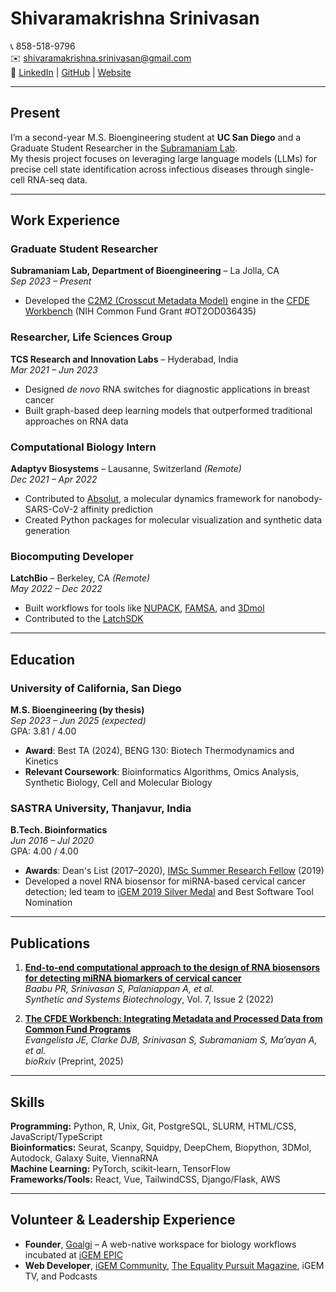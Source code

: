 # Shivaramakrishna Srinivasan

📞 858-518-9796  
✉️ [shivaramakrishna.srinivasan@gmail.com](mailto:shivaramakrishna.srinivasan@gmail.com)  
🔗 [LinkedIn](https://www.linkedin.com/in/srks/) | [GitHub](https://github.com/shivaramakrishna99) | [Website](https://shivaramakrishna99.github.io/)

---

## Present

I’m a second-year M.S. Bioengineering student at **UC San Diego** and a Graduate Student Researcher in the [Subramaniam Lab](https://genome.ucsd.edu/).  
My thesis project focuses on leveraging large language models (LLMs) for precise cell state identification across infectious diseases through single-cell RNA-seq data.

---

## Work Experience

### Graduate Student Researcher  
**Subramaniam Lab, Department of Bioengineering** – La Jolla, CA  
*Sep 2023 – Present*  
- Developed the [C2M2 (Crosscut Metadata Model)](https://data.cfde.cloud/) engine in the [CFDE Workbench](https://cfde.cloud/) (NIH Common Fund Grant #OT2OD036435)

### Researcher, Life Sciences Group  
**TCS Research and Innovation Labs** – Hyderabad, India  
*Mar 2021 – Jun 2023*  
- Designed *de novo* RNA switches for diagnostic applications in breast cancer  
- Built graph-based deep learning models that outperformed traditional approaches on RNA data

### Computational Biology Intern  
**Adaptyv Biosystems** – Lausanne, Switzerland *(Remote)*  
*Dec 2021 – Apr 2022*  
- Contributed to [Absolut](https://github.com/csi-greifflab/Absolut), a molecular dynamics framework for nanobody-SARS-CoV-2 affinity prediction  
- Created Python packages for molecular visualization and synthetic data generation

### Biocomputing Developer  
**LatchBio** – Berkeley, CA *(Remote)*  
*May 2022 – Dec 2022*  
- Built workflows for tools like [NUPACK](https://www.nupack.org/), [FAMSA](https://www.nature.com/articles/srep33964), and [3Dmol](https://3dmol.csb.pitt.edu/)  
- Contributed to the [LatchSDK](https://github.com/latchbio/latch)

---

## Education

### University of California, San Diego  
**M.S. Bioengineering (by thesis)**  
*Sep 2023 – Jun 2025 (expected)*  
GPA: 3.81 / 4.00  
- **Award**: Best TA (2024), BENG 130: Biotech Thermodynamics and Kinetics  
- **Relevant Coursework**: Bioinformatics Algorithms, Omics Analysis, Synthetic Biology, Cell and Molecular Biology

### SASTRA University, Thanjavur, India  
**B.Tech. Bioinformatics**  
*Jun 2016 – Jul 2020*  
GPA: 4.00 / 4.00  
- **Awards**: Dean's List (2017–2020), [IMSc Summer Research Fellow](https://www.imsc.res.in/selection_list_computational_biology_summer_research) (2019)  
- Developed a novel RNA biosensor for miRNA-based cervical cancer detection; led team to [iGEM 2019 Silver Medal](https://2019.igem.org/Team:SASTRA_Thanjavur) and Best Software Tool Nomination

---

## Publications

1. **[End-to-end computational approach to the design of RNA biosensors for detecting miRNA biomarkers of cervical cancer](https://doi.org/10.1016/j.synbio.2022.03.008)**  
   *Baabu PR, Srinivasan S, Palaniappan A, et al.*  
   *Synthetic and Systems Biotechnology*, Vol. 7, Issue 2 (2022)

2. **[The CFDE Workbench: Integrating Metadata and Processed Data from Common Fund Programs](https://doi.org/10.1101/2025.02.04.636535)**  
   *Evangelista JE, Clarke DJB, Srinivasan S, Subramaniam S, Ma’ayan A, et al.*  
   *bioRxiv* (Preprint, 2025)

---

## Skills

**Programming:** Python, R, Unix, Git, PostgreSQL, SLURM, HTML/CSS, JavaScript/TypeScript  
**Bioinformatics:** Seurat, Scanpy, Squidpy, DeepChem, Biopython, 3DMol, Autodock, Galaxy Suite, ViennaRNA  
**Machine Learning:** PyTorch, scikit-learn, TensorFlow  
**Frameworks/Tools:** React, Vue, TailwindCSS, Django/Flask, AWS

---

## Volunteer & Leadership Experience

- **Founder**, [Goalgi](https://blog.igem.org/blog/2020/10/14/tfqm987grkci678vjp2byubfwxort3) – A web-native workspace for biology workflows incubated at [iGEM EPIC](https://startups.igem.org/)
- **Web Developer**, [iGEM Community](https://community.igem.org/), [The Equality Pursuit Magazine](https://community.igem.org/projects/the-equality-pursuit), iGEM TV, and Podcasts